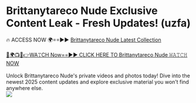 # Brittanytareco Nude Exclusive Content Leak - Fresh Updates! (uzfa)

🔥 ACCESS NOW 🌍==►► <a href="https://tinyurl.com/yc657z5k" rel="nofollow">Brittanytareco Nude Latest Collection</a>
<br><br>
[🔴🌍📺📱👉WA𝚃CH Now==►► CLICK HERE TO Brittanytareco Nude 𝚆𝙰𝚃𝙲𝙷 NOW](https://tinyurl.com/yc657z5k)
<br><br>
Unlock Brittanytareco Nude's private videos and photos today! Dive into the newest 2025 content updates and explore exclusive material you won’t find anywhere else.
<br>
<a href="https://tinyurl.com/yc657z5k" rel="nofollow" data-target="animated-image.originalLink"><img src="https://camo.githubusercontent.com/8a4f000d20f83aca3bf7ec5f350d767afa0574a8a352519fd8cfa583a6f93a33/68747470733a2f2f692e696d6775722e636f6d2f644a486b345a712e676966" data-canonical-src="https://i.imgur.com/dJHk4Zq.gif" style="max-width: 100%; display: inline-block;" data-target="animated-image.originalImage"></a>
<br>
